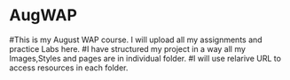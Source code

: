 # AugWAP
#This is my August WAP course. I will upload all my assignments and practice Labs here. 
#I have structured my project in a way all my Images,Styles and pages are in individual folder.
#I will use relarive URL to access resources in each folder.
